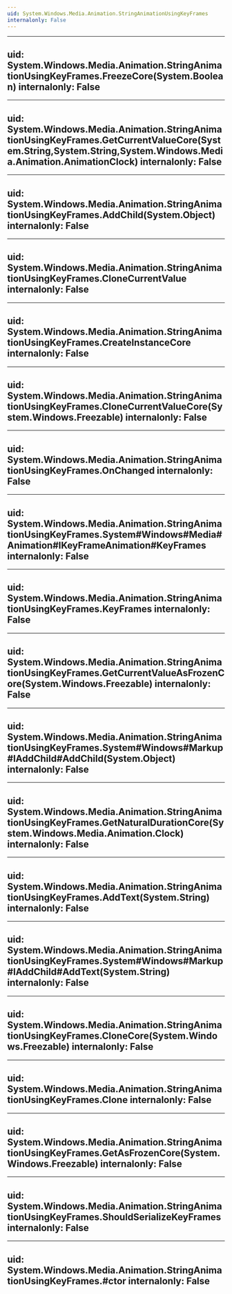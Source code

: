 ```yaml
---
uid: System.Windows.Media.Animation.StringAnimationUsingKeyFrames
internalonly: False
---
```


---
uid: System.Windows.Media.Animation.StringAnimationUsingKeyFrames.FreezeCore(System.Boolean)
internalonly: False
---

---
uid: System.Windows.Media.Animation.StringAnimationUsingKeyFrames.GetCurrentValueCore(System.String,System.String,System.Windows.Media.Animation.AnimationClock)
internalonly: False
---

---
uid: System.Windows.Media.Animation.StringAnimationUsingKeyFrames.AddChild(System.Object)
internalonly: False
---

---
uid: System.Windows.Media.Animation.StringAnimationUsingKeyFrames.CloneCurrentValue
internalonly: False
---

---
uid: System.Windows.Media.Animation.StringAnimationUsingKeyFrames.CreateInstanceCore
internalonly: False
---

---
uid: System.Windows.Media.Animation.StringAnimationUsingKeyFrames.CloneCurrentValueCore(System.Windows.Freezable)
internalonly: False
---

---
uid: System.Windows.Media.Animation.StringAnimationUsingKeyFrames.OnChanged
internalonly: False
---

---
uid: System.Windows.Media.Animation.StringAnimationUsingKeyFrames.System#Windows#Media#Animation#IKeyFrameAnimation#KeyFrames
internalonly: False
---

---
uid: System.Windows.Media.Animation.StringAnimationUsingKeyFrames.KeyFrames
internalonly: False
---

---
uid: System.Windows.Media.Animation.StringAnimationUsingKeyFrames.GetCurrentValueAsFrozenCore(System.Windows.Freezable)
internalonly: False
---

---
uid: System.Windows.Media.Animation.StringAnimationUsingKeyFrames.System#Windows#Markup#IAddChild#AddChild(System.Object)
internalonly: False
---

---
uid: System.Windows.Media.Animation.StringAnimationUsingKeyFrames.GetNaturalDurationCore(System.Windows.Media.Animation.Clock)
internalonly: False
---

---
uid: System.Windows.Media.Animation.StringAnimationUsingKeyFrames.AddText(System.String)
internalonly: False
---

---
uid: System.Windows.Media.Animation.StringAnimationUsingKeyFrames.System#Windows#Markup#IAddChild#AddText(System.String)
internalonly: False
---

---
uid: System.Windows.Media.Animation.StringAnimationUsingKeyFrames.CloneCore(System.Windows.Freezable)
internalonly: False
---

---
uid: System.Windows.Media.Animation.StringAnimationUsingKeyFrames.Clone
internalonly: False
---

---
uid: System.Windows.Media.Animation.StringAnimationUsingKeyFrames.GetAsFrozenCore(System.Windows.Freezable)
internalonly: False
---

---
uid: System.Windows.Media.Animation.StringAnimationUsingKeyFrames.ShouldSerializeKeyFrames
internalonly: False
---

---
uid: System.Windows.Media.Animation.StringAnimationUsingKeyFrames.#ctor
internalonly: False
---
